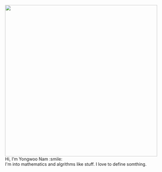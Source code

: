 <img src="https://user-images.githubusercontent.com/71217787/135657353-eae45b34-ebe0-4c89-94d5-bcb8a324494a.jpeg" style="width:500px">
Hi, I’m Yongwoo Nam :smile: <br> 
I'm into mathematics and algrithms like stuff. I love to define somthing.
